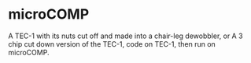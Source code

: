 # microCOMP
A TEC-1 with its nuts cut off and made into a chair-leg dewobbler, or A 3 chip cut down version of the TEC-1, code on TEC-1, then run on microCOMP.
